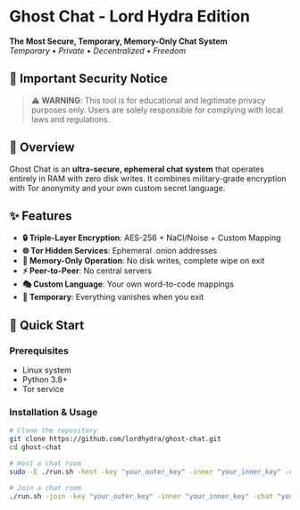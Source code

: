 # Ghost Chat - Lord Hydra Edition

**The Most Secure, Temporary, Memory-Only Chat System**  
*Temporary • Private • Decentralized • Freedom*

## 🚨 Important Security Notice

> ⚠️ **WARNING**: This tool is for educational and legitimate privacy purposes only. Users are solely responsible for complying with local laws and regulations.

## 📖 Overview

Ghost Chat is an **ultra-secure, ephemeral chat system** that operates entirely in RAM with zero disk writes. It combines military-grade encryption with Tor anonymity and your own custom secret language.

## ✨ Features

- **🔒 Triple-Layer Encryption**: AES-256 + NaCl/Noise + Custom Mapping
- **🌐 Tor Hidden Services**: Ephemeral .onion addresses
- **💾 Memory-Only Operation**: No disk writes, complete wipe on exit
- **⚡ Peer-to-Peer**: No central servers
- **🎭 Custom Language**: Your own word-to-code mappings
- **🚀 Temporary**: Everything vanishes when you exit

## 🚀 Quick Start

### Prerequisites
- Linux system
- Python 3.8+
- Tor service

### Installation & Usage

```bash
# Clone the repository
git clone https://github.com/lordhydra/ghost-chat.git
cd ghost-chat

# Host a chat room
sudo -E ./run.sh -host -key "your_outer_key" -inner "your_inner_key" -chat "your_chat_key" -username "YourName"

# Join a chat room
./run.sh -join -key "your_outer_key" -inner "your_inner_key" -chat "your_chat_key" -username "YourName" -address "onion_address.onion"
